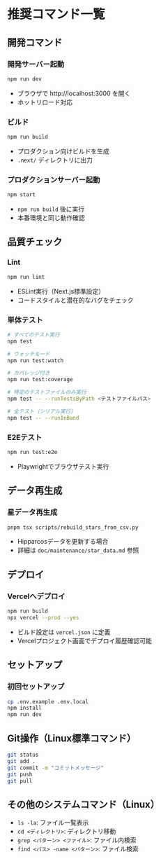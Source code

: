 # 推奨コマンド一覧

## 開発コマンド

### 開発サーバー起動
```bash
npm run dev
```
- ブラウザで http://localhost:3000 を開く
- ホットリロード対応

### ビルド
```bash
npm run build
```
- プロダクション向けビルドを生成
- `.next/` ディレクトリに出力

### プロダクションサーバー起動
```bash
npm start
```
- `npm run build` 後に実行
- 本番環境と同じ動作確認

## 品質チェック

### Lint
```bash
npm run lint
```
- ESLint実行（Next.js標準設定）
- コードスタイルと潜在的なバグをチェック

### 単体テスト
```bash
# すべてのテスト実行
npm test

# ウォッチモード
npm run test:watch

# カバレッジ付き
npm run test:coverage

# 特定のテストファイルのみ実行
npm test -- --runTestsByPath <テストファイルパス>

# 全テスト（シリアル実行）
npm test -- --runInBand
```

### E2Eテスト
```bash
npm run test:e2e
```
- Playwrightでブラウザテスト実行

## データ再生成

### 星データ再生成
```bash
pnpm tsx scripts/rebuild_stars_from_csv.py
```
- Hipparcosデータを更新する場合
- 詳細は `doc/maintenance/star_data.md` 参照

## デプロイ

### Vercelへデプロイ
```bash
npm run build
npx vercel --prod --yes
```
- ビルド設定は `vercel.json` に定義
- Vercelプロジェクト画面でデプロイ履歴確認可能

## セットアップ

### 初回セットアップ
```bash
cp .env.example .env.local
npm install
npm run dev
```

## Git操作（Linux標準コマンド）
```bash
git status
git add .
git commit -m "コミットメッセージ"
git push
git pull
```

## その他のシステムコマンド（Linux）
- `ls -la`: ファイル一覧表示
- `cd <ディレクトリ>`: ディレクトリ移動
- `grep <パターン> <ファイル>`: ファイル内検索
- `find <パス> -name <パターン>`: ファイル検索
